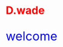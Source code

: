 <style>
  .redtext{
  color:red;
  }
  .bluetext{
  color:blue;
  }
  
  p{
  font-size:32px;
  }
  

</style>

<h1 class="redtext">D.wade</h1>  
<p class="bluetext">welcome</p>
